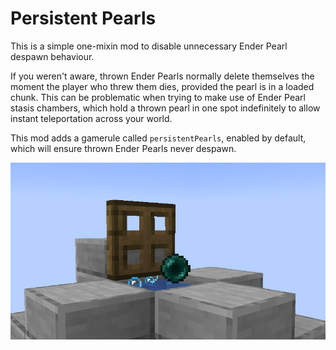 # Persistent Pearls

This is a simple one-mixin mod to disable unnecessary Ender Pearl despawn behaviour. 

If you weren't aware, thrown Ender Pearls
normally delete themselves the moment the player who threw them dies, provided the pearl is in a loaded chunk.
This can be problematic when trying to make use of Ender Pearl stasis chambers, which hold a thrown pearl in one spot 
indefinitely to allow instant teleportation across your world.

This mod adds a gamerule called `persistentPearls`, enabled by default,
which will ensure thrown Ender Pearls never despawn.

![Pearl](img/pearl.png)